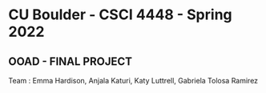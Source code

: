 # CU Boulder - CSCI 4448 - Spring 2022
## OOAD - FINAL PROJECT
Team : Emma Hardison, Anjala Katuri, Katy Luttrell, Gabriela Tolosa Ramirez 
